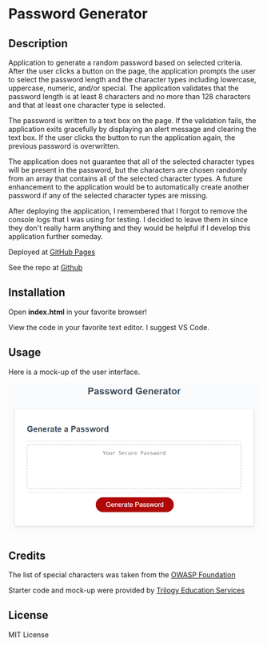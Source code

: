 # Password Generator
## Description
Application to generate a random password based on selected criteria. After the user clicks a button on the page, the application prompts the user to select the password length and the character types including lowercase, uppercase, numeric, and/or special. The application validates that the password length is at least 8 characters and no more than 128 characters and that at least one character type is selected.

The password is written to a text box on the page. If the validation fails, the application exits gracefully by displaying an alert message and clearing the text box. If the user clicks the button to run the application again, the previous password is overwritten.

The application does not guarantee that all of the selected character types will be present in the password, but the characters are chosen randomly from an array that contains all of the selected character types. A future enhancement to the application would be to automatically create another password if any of the selected character types are missing.

After deploying the application, I remembered that I forgot to remove the console logs that I was using for testing. I decided to leave them in since they don't really harm anything and they would be helpful if I develop this application further someday.

Deployed at [GitHub Pages](https://danielryangreen.github.io/password-generator/)

See the repo at [Github](https://github.com/danielryangreen/)
## Installation
Open __index.html__ in your favorite browser!

View the code in your favorite text editor. I suggest VS Code.
## Usage
Here is a mock-up of the user interface.

![Generate Password button](Assets/03-javascript-homework-demo.png)
## Credits
The list of special characters was taken from the [OWASP Foundation](https://owasp.org/www-community/password-special-characters)

Starter code and mock-up were provided by [Trilogy Education Services](https://trilogyed.com/)
## License
MIT License